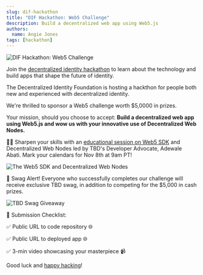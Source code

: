 ```yaml
---
slug: dif-hackathon
title: "DIF Hackathon: Web5 Challenge"
description: Build a decentralized web app using Web5.js
authors:
  name: Angie Jones
tags: [hackathon]
---
```


<head>
  <meta property="og:title" content="DIF Hackathon: Web5 Challenge" />
  <meta property="og:type" content="website" />
  <meta property="og:url" content='https://developer.tbd.website/blog/dif-hackathon' />
  <meta name="og:description" content="Build a decentralized web app using Web5.js" />
  <meta property="og:image" content="https://developer.tbd.website/assets/images/dif-hackathon-banner-061ecaff064cd0e14884339f2527b287.gif" /> 

  <meta name="twitter:card" content="summary_large_image" />
  <meta property="twitter:domain" content="developer.tbd.website" />
  <meta name="twitter:site" content="@tbdevs" />
  <meta name="twitter:title" content="DIF Hackathon: Web5 Challenge" />
  <meta property="twitter:url" content='https://developer.tbd.website/blog/dif-hackathon' /> 
  <meta name="twitter:description" content="Build a decentralized web app using Web5.js" />
  <meta name="twitter:image" content="https://developer.tbd.website/assets/images/dif-hackathon-banner-061ecaff064cd0e14884339f2527b287.gif" />

  <link rel="apple-touch-icon" href="https://developer.tbd.website/img/tbd-fav-icon-main.png" />
</head>



![DIF Hackathon: Web5 Challenge](/img/dif-hackathon-banner.gif)

Join the [decentralized identity hackathon](https://difhackathon.devpost.com/) to learn about the technology and build apps that shape the future of identity.

<!--truncate-->

The Decentralized Identity Foundation is hosting a hackthon for people both new and experienced with decentralized identity.

We're thrilled to sponsor a Web5 challenge worth $5,0000 in prizes.

Your mission, should you choose to accept: **Build a decentralized web app using Web5.js and wow us with your innovative use of Decentralized Web Nodes.**

👩‍💻 Sharpen your skills with an [educational session on Web5 SDK](https://www.eventbrite.com/e/an-intro-to-tbds-web-5-sdk-and-decentralized-web-nodes-tickets-729176565737?aff=tbd) and Decentralized Web Nodes led by TBD's Developer Advocate, Adewale Abati. Mark your calendars for Nov 8th at 9am PT! 

![The Web5 SDK and Decentralized Web Nodes](/img/dif-hackathon-ace.jpg)


🎁 Swag Alert! Everyone who successfully completes our challenge will receive exclusive TBD swag, in addition to competing for the $5,000 in cash prizes.

![TBD Swag Giveaway](/img/swag-giveaway.png)

📌 Submission Checklist:

✅ Public URL to code repository 🌐

✅ Public URL to deployed app 🌐

✅ 3-min video showcasing your masterpiece 📹


Good luck and [happy hacking](https://difhackathon.devpost.com/)!